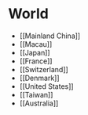 # World

- [[Mainland China]]
- [[Macau]]
- [[Japan]]
- [[France]]
- [[Switzerland]]
- [[Denmark]]
- [[United States]]
- [[Taiwan]]
- [[Australia]]
